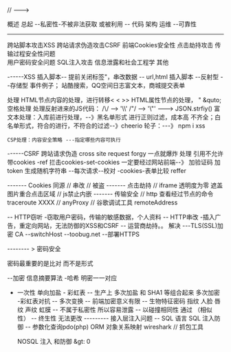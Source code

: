 // --->

概述 总起 
--私密性-不被非法获取 或被利用
  -- 代码  架构  运维
--可靠性

----
 跨站脚本攻击XSS
 跨站请求伪造攻击CSRF
 前端Cookies安全性
 点击劫持攻击
 传输过程安全性问题   
 用户密码安全问题
 SQL注入攻击
 信息泄露和社会工程学
 其他

 ------XSS
  插入脚本-- 提前关闭标签"，串改数据
    -- url,html 插入脚本
    --反射型
    --存储型
  事件例子；
    站酷搜索，QQ空间日志富文本，商城提交表单

  处理
    HTML节点内容的处理，进行转移< &lt;   &gt;>
    HTML属性节点的处理， " &quto; 空格处理  &#32;
    处理反射进来的JS代码：  /\\/ --> '\\\\'    /"/ --> '\\"'   ---> JSON.strfiy()
    富文本处理：入库前进行处理，--》黑名单形式 进行正则过滤，成本高 不齐全；白名单形式，符合的进行，不符合的过滤--》cheerio
    轮子：---》 npm i xss

    CSP处理：内容安全策略 ---指定哪些内容可执行

 ------CSRF 跨站请求伪造 cross site request forgy
    一点就爆炸
    处理
        引用不允许带cookies -ref
        拦击cookies-set-cookies
        一定要经过网站前端--》
          加验证码
          加token  生成随机字符串  --每次请求--校对 -cookies-表单比较
        reffer

------- Cookies
    同源
    // 串改
    // 被盗
------- 点击劫持
    // iframe 透明度为零 遮盖图片重合点击区域
    // js禁止内嵌
-------  传输安全
    // http 查看经过节点的命令 traceroute  XXXX
    // anyProxy 
    // 谷歌调试工具 remoteAddress

  -- HTTP窃听 -窃取用户密码，传输的敏感数据，个人资料
  -- HTTP串改 -插入广告，重定向网站，无法防御的XSS和CSRF
     -- 运营商劫持。。
  解决
      ---TLS(SSL)加密
       CA
       --switchHost
       --toobug.net
       --部署HTTPS

-------- > 密码安全

  密码最重要的是比对 而不是形式

  --加密 信息摘要算法 -哈希  明密一一对应

  - 一次性 单向加盐  -  彩虹表 
  -- 生产上 多次加盐 和 SHA1 等组合起来 多次加密  -彩虹表对抗
  --  多次变换
  -- 前端加密意义有限
  -- 生物特征密码
     指纹 人脸 唇纹  声纹 虹膜 
      -- 不属于私密性  所以容易泄露
      -- 以碰撞相同性 通过 （相似性）
      -- 终生性 无法更改
--------- 接入层注入问题
     -- SQL 语言
     SQL 注入防御  --  参数化查询pdo(php)
     ORM 对象关系映射
     wireshark // 抓包工具

     NOSQL 注入 和防御  &gt: 0